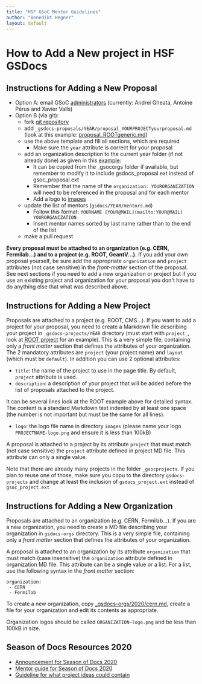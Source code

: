 ```yaml
---
title: "HSF GSoC Mentor Guidelines"
author: "Benedikt Hegner"
layout: default
---
```


# How to Add a New project in HSF GSDocs

## Instructions for Adding a New Proposal

 * Option A: email GSoC [administrators](mailto:hsf-gsdocs-admin@googlegroups.com) (currently: Andrei Gheata, Antoine Pérus and Xavier Valls)
 * Option B (via git): 
   * fork [git repository](https://github.com/HEP-SF/hep-sf.github.io) 
   * add `_gsdocs-proposals/YEAR/proposal_YOURPROJECTyourproposal.md` (look at this example: [proposal_ROOTgeneric.md](https://raw.githubusercontent.com/HSF/hsf.github.io/master/_gsdocs-proposals/example/proposal_ROOTgeneric.md))
   * use the above template and fill all sections, which are required
      * Make sure the `year` attribute is correct for your proposal
   * add an organization description to the current year folder (if not already done) as given in this [example](https://raw.githubusercontent.com/HSF/hsf.github.io/master/_gsdocs-orgs/2020/cern.md):
      * It can be copied from the _gsocorgs folder if available, but remember to modify it to include gsdocs_proposal.ext instead of gsoc_proposal.ext 
      * Remember that the name of the `organization: YOURORGANIZATION` will need to be referenced in the proposal and for each mentor
      * Add a logo to [images](https://github.com/HSF/hsf.github.io/tree/master/images)
   * update the list of mentors (`gsdocs/YEAR/mentors.md`)
      * Follow this format: `YOURNAME [YOUR@MAIL](mailto:YOUR@MAIL) YOURORGANIZATION`
      * Insert mentor names sorted by last name rather than to the end of the list
   * make a pull request

**Every proposal must be attached to an organization (e.g. CERN, Fermilab...) and to a project (e.g. ROOT, GeantV...).** If you add your own proposal yourself, be sure add the appropriate `organization` and `project` attributes (not case sensitive) in the *front-matter* section of the proposal. See next sections if you need to add a new organization or project but if you use an existing project and organization for your proposal you don't have to do anything else that what was described above.
   
## Instructions for Adding a New Project

Proposals are attached to a project (e.g. ROOT, CMS...). If you want to add a project for your proposal, you need to create 
a Markdown file describing your project in `_gsdocs-projects/YEAR` directory (must start with `project_`,
look at [ROOT project](https://raw.githubusercontent.com/HSF/hsf.github.io/master/_gsdocs-projects/2020/project_ROOT.md) for an example).
This is a very simple file, containing only a *front matter* section that defines the attributes of
your organization. The 2 mandatory attributes are `project` (your project name) and `layout` (which must be `default`).
In addition you can use 2 optional attributes:

* `title`: the name of the project to use in the page title. By default, `project` attribute is used.
* `description`: a description of your project that will be added before the list of proposals attached to the project.

It can be several lines look at the ROOT example above for detailed syntax. The content is a standard Markdown text indented by at least one space (the number is not important but must be the same for all lines).

* `logo`: the logo file name in directory `images` (please name your logo `PROJECTNAME-logo.png` and ensure it is less than 100kB)

A proposal is attached to a project by its attribute `project` that must match (not case sensitive) the `project`
attribute defined in project MD file. This attribute can only a single value.

Note that there are already many projects in the folder `_gsocprojects`. If you plan to reuse one of those, make sure you copu to the directory `gsdocs-projects` and change at least the inclusion of `gsdocs_project.ext` instead of `gsoc_project.ext`

## Instructions for Adding a New Organization

Proposals are attached to an organization (e.g. CERN, Fermilab...). If you are a new organization, you need to create 
a MD file describing your organization in `gsdocs-orgs` directory. This is a very simple file, containing only a
*front matter* section that defines the attributes of your organization.

A proposal is attached to an organization by its attribute `organization` that must match (case insensitive) the
`organization` attribute defined in organization MD file. This attribute can be a single value or a list. For a
list, use the following syntax in the *front matter* section:

```
organization:
 - CERN
 - Fermilab
```

To create a new organization, copy
[_gsdocs-orgs/2020/cern.md](https://raw.githubusercontent.com/HSF/hsf.github.io/master/_gsdocs-orgs/2020/cern.md), create a file for your organization and edit its contents as appropriate.

Organization logos should be called `ORGANIZATION-logo.png` and be less than 100kB in size.

## Season of Docs Resources 2020

 * [Announcement for Season of Docs 2020](https://groups.google.com/forum/#!topic/season-of-docs-announce/x04Gl7D4dm8)
 * [Mentor guide for Season of Docs 2020](https://developers.google.com/season-of-docs/docs/mentor-guide)
 * [Guideline for what project ideas could contain](https://developers.google.com/season-of-docs/docs/project-ideas)

